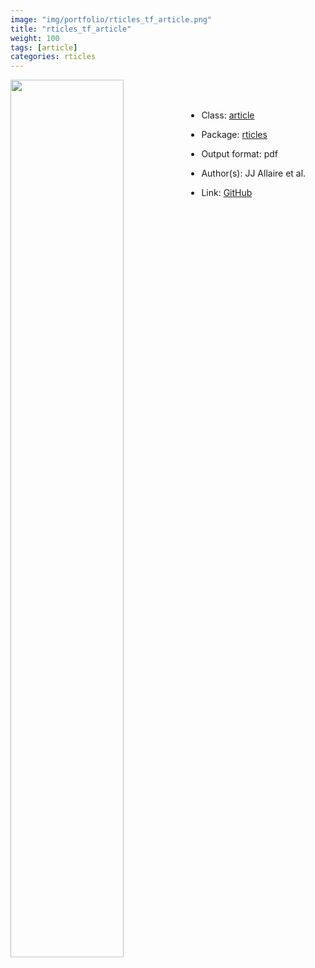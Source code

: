 ```yaml
---
image: "img/portfolio/rticles_tf_article.png"
title: "rticles_tf_article"
weight: 100
tags: [article]
categories: rticles
---
```




<!--more-->

<p><a href="../../img/portfolio/rticles_tf_article.png"><img class = "jf-image-shadow" src="../../img/portfolio/rticles_tf_article.png" width="60%"  align="left"></a></p>

<br><br>

- Class: [article](../../tags/article)
- Package: [rticles](rticles)
- Output format: pdf

- Author(s): JJ Allaire et al.
- Link: [GitHub](https://github.com/rstudio/rticles)


